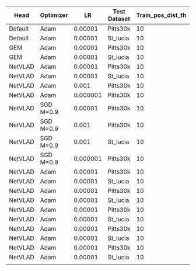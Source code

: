| Head    | Optimizer | LR       | Test Dataset | Train_pos_dist_th | Val_pos_dist_th | Augmentation | img_size | R@5_val | R@5_test | Run   |
| ------- | --------- | -------- | ------------ | ----------------- | --------------- | ------------ | -------- | ------- | -------- | ----- |
| Default | Adam      | 0.00001  | Pitts30k     | 10                | 25              | /            | /        | 81.7    | 81.5     | done  |
| Default | Adam      | 0.00001  | St_lucia     | 10                | 25              | /            | /        | 81.7    | 48.0     | done  |
| GEM     | Adam      | 0.00001  | Pitts30k     | 10                | 25              | /            | /        | 89.9    | 89.1     | done  |
| GEM     | Adam      | 0.00001  | St_lucia     | 10                | 25              | /            | /        | 89.9    | 68.3     | done  |
| NetVLAD | Adam      | 0.00001  | Pitts30k     | 10                | 25              | /            | /        | 96.0    | 86.4     | done  |
| NetVLAD | Adam      | 0.00001  | St_lucia     | 10                | 25              | /            | /        | 96.0    | 57.4     | done  |
| NetVLAD | Adam      | 0.001    | Pitts30k     | 10                | 25              | /            | /        |         |          |       |
| NetVLAD | Adam      | 0.000001 | Pitts30k     | 10                | 25              | /            | /        |         |          |       |
| NetVLAD | SGD M=0.9 | 0.00001  | Pitts30k     | 10                | 25              | /            | /        |         |          |       |
| NetVLAD | SGD M=0.9 | 0.001    | Pitts30k     | 10                | 25              | /            | /        |         |          | Aless |
| NetVLAD | SGD M=0.9 | 0.001    | St_lucia     | 10                | 25              | /            | /        |         |          | Aless |
| NetVLAD | SGD M=0.9 | 0.000001 | Pitts30k     | 10                | 25              | /            | /        |         |          |       |
| NetVLAD | Adam      | 0.00001  | Pitts30k     | 10                | 25              | CS-HF        | /        | 95.3    | 92.4     | done  |
| NetVLAD | Adam      | 0.00001  | St_lucia     | 10                | 25              | CS-HF        | /        | 95.3    | 77.5     | done  |
| NetVLAD | Adam      | 0.00001  | Pitts30k     | 10                | 25              | H-RP         | /        | 96.1    | 92.8     | done  |
| NetVLAD | Adam      | 0.00001  | St_lucia     | 10                | 25              | H-RP         | /        | 96.1    | 72.2     | done  |
| NetVLAD | Adam      | 0.00001  | Pitts30k     | 10                | 25              | B-GS-R       | /        | 93.8    | 91.5     | done  |
| NetVLAD | Adam      | 0.00001  | St_lucia     | 10                | 25              | B-GS-R       | /        | 93.8    | 64.4     | done  |
| NetVLAD | Adam      | 0.00001  | Pitts30k     | 10                | 25              | GS           | /        |         |          |       |
| NetVLAD | Adam      | 0.00001  | St_lucia     | 10                | 25              | GS           | /        |         |          |       |
| NetVLAD | Adam      | 0.00001  | Pitts30k     | 10                | 25              | BCSH         | /        |         |          |       |
| NetVLAD | Adam      | 0.00001  | St_lucia     | 10                | 25              | BCSH         | /        |         |          |       |
|         |           |          |              |                   |                 |              |          |         |          |       |

